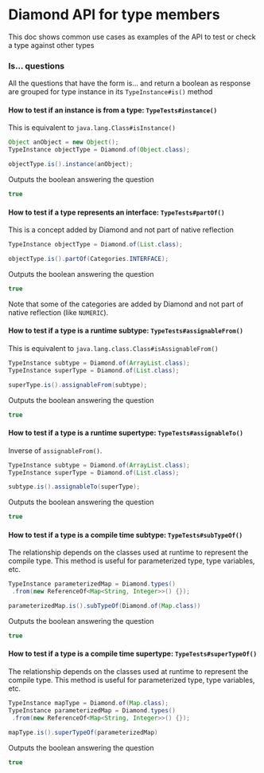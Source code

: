 # Diamond API for type members
This doc shows common use cases as examples of the API to test
or check a type against other types

### Is... questions
All the questions that have the form is... and return a boolean as response
are grouped for type instance in its `TypeInstance#is()` method

#### How to test if an instance is from a type: `TypeTests#instance()`
This is equivalent to `java.lang.Class#isInstance()`
 ```java
Object anObject = new Object();
TypeInstance objectType = Diamond.of(Object.class);

objectType.is().instance(anObject);
```
Outputs the boolean answering the question
```java
true
```

#### How to test if a type represents an interface: `TypeTests#partOf()`
This is a concept added by Diamond and not part of native reflection
 ```java
TypeInstance objectType = Diamond.of(List.class);

objectType.is().partOf(Categories.INTERFACE);
```
Outputs the boolean answering the question
```java
true
```
Note that some of the categories are added by Diamond and not part of native
reflection (like `NUMERIC`).

#### How to test if a type is a runtime subtype: `TypeTests#assignableFrom()`
This is equivalent to `java.lang.class.Class#isAssignableFrom()`
 ```java
TypeInstance subtype = Diamond.of(ArrayList.class);
TypeInstance superType = Diamond.of(List.class);

superType.is().assignableFrom(subtype);
```
Outputs the boolean answering the question
```java
true
```

#### How to test if a type is a runtime supertype: `TypeTests#assignableTo()`
Inverse of `assignableFrom()`.

 ```java
TypeInstance subtype = Diamond.of(ArrayList.class);
TypeInstance superType = Diamond.of(List.class);

subtype.is().assignableTo(superType);
```
Outputs the boolean answering the question
```java
true
```
 
 #### How to test if a type is a compile time subtype: `TypeTests#subTypeOf()`
 The relationship depends on the classes used at runtime to represent
 the compile type. This method is useful for parameterized type, type variables, etc. 
 
 ```java
 TypeInstance parameterizedMap = Diamond.types()
  .from(new ReferenceOf<Map<String, Integer>>() {});
 
parameterizedMap.is().subTypeOf(Diamond.of(Map.class))
```
 Outputs the boolean answering the question
 ```java
 true
 ```

 #### How to test if a type is a compile time supertype: `TypeTests#superTypeOf()`
 The relationship depends on the classes used at runtime to represent
 the compile type. This method is useful for parameterized type, type variables, etc. 
 
 ```java
TypeInstance mapType = Diamond.of(Map.class);
TypeInstance parameterizedMap = Diamond.types()
  .from(new ReferenceOf<Map<String, Integer>>() {});
 
mapType.is().superTypeOf(parameterizedMap)
```
 Outputs the boolean answering the question
 ```java
 true
 ```